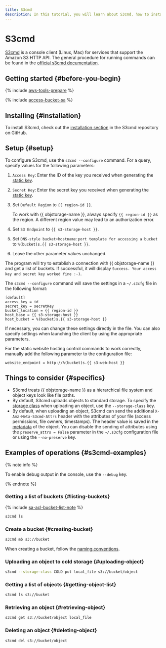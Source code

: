 ```yaml
---
title: S3cmd
description: In this tutorial, you will learn about S3cmd, how to install and configure it, explore some of its features and examples of operations.
---
```


# S3cmd


[S3cmd](https://s3tools.org/s3cmd) is a console client (Linux, Mac) for services that support the Amazon S3 HTTP API. The general procedure for running commands can be found in the [official s3cmd documentation](https://s3tools.org/usage).

## Getting started {#before-you-begin}

{% include [aws-tools-prepare](../../_includes/aws-tools/aws-tools-prepare.md) %}

{% include [access-bucket-sa](../../_includes/storage/access-bucket-sa.md) %}

## Installing {#installation}

To install S3cmd, check out the [installation section](https://github.com/s3tools/s3cmd/blob/master/INSTALL.md) in the S3cmd repository on GitHub.

## Setup {#setup}

To configure S3cmd, use the `s3cmd --configure` command. For a query, specify values for the following parameters:

1. `Access Key`: Enter the ID of the key you received when generating the [static key](../../iam/concepts/authorization/access-key.md).
1. `Secret Key`: Enter the secret key you received when generating the [static key](../../iam/concepts/authorization/access-key.md).
1. Set `Default Region` to `{{ region-id }}`.

   To work with {{ objstorage-name }}, always specify `{{ region-id }}` as the region. A different region value may lead to an authorization error.

1. Set `S3 Endpoint` to `{{ s3-storage-host }}`.
1. Set `DNS-style bucket+hostname:port template for accessing a bucket` to `%(bucket)s.{{ s3-storage-host }}`.
1. Leave the other parameter values unchanged.

The program will try to establish a connection with {{ objstorage-name }} and get a list of buckets. If successful, it will display `Success. Your access key and secret key worked fine :-)`.

The `s3cmd --configure` command will save the settings in a `~/.s3cfg` file in the following format:

```text
[default]
access_key = id
secret_key = secretKey
bucket_location = {{ region-id }}
host_base = {{ s3-storage-host }}
host_bucket = %(bucket)s.{{ s3-storage-host }}
```

If necessary, you can change these settings directly in the file. You can also specify settings when launching the client by using the appropriate parameters.

For the static website hosting control commands to work correctly, manually add the following parameter to the configuration file:

```text
website_endpoint = http://%(bucket)s.{{ s3-web-host }}
```

## Things to consider {#specifics}

- S3cmd treats {{ objstorage-name }} as a hierarchical file system and object keys look like file paths.
- By default, S3cmd uploads objects to standard storage. To specify the [storage class](../concepts/storage-class.md) when uploading an object, use the `--storage-class` key.
- By default, when uploading an object, S3cmd can send the additional `X-Amz-Meta-S3cmd-Attrs` header with the attributes of your file (access permissions, file owners, timestamps). The header value is saved in the [metadata](../concepts/object.md#metadata) of the object. You can disable the sending of attributes using the `preserve_attrs = False` parameter in the `~/.s3cfg` configuration file or using the `--no-preserve` key.

## Examples of operations {#s3cmd-examples}

{% note info %}

To enable debug output in the console, use the `--debug` key.

{% endnote %}

### Getting a list of buckets {#listing-buckets}

{% include [sa-acl-bucket-list-note](../../_includes/storage/sa-acl-bucket-list-note.md) %}

```bash
s3cmd ls
```

### Create a bucket {#creating-bucket}

```bash
s3cmd mb s3://bucket
```

When creating a bucket, follow the [naming conventions](../concepts/bucket.md#naming).

### Uploading an object to cold storage {#uploading-object}

```bash
s3cmd --storage-class COLD put local_file s3://bucket/object
```

### Getting a list of objects {#getting-object-list}

```bash
s3cmd ls s3://bucket
```

### Retrieving an object {#retrieving-object}

```bash
s3cmd get s3://bucket/object local_file
```

### Deleting an object {#deleting-object}

```bash
s3cmd del s3://bucket/object
```
